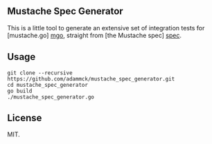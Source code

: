 ## Mustache Spec Generator

This is a little tool to generate an extensive set of integration tests for
[mustache.go] [mgo], straight from [the Mustache spec] [spec].

[mgo]: https://github.com/hoisie/mustache
[spec]: https://github.com/mustache/spec


## Usage

    git clone --recursive https://github.com/adammck/mustache_spec_generator.git
    cd mustache_spec_generator
    go build
    ./mustache_spec_generator.go


## License

MIT.
